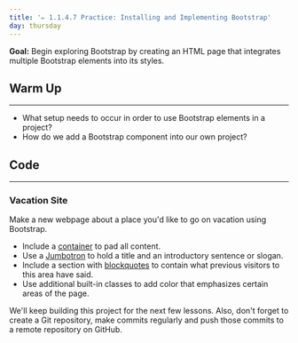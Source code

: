 ```yaml
---
title: '✏️ 1.1.4.7 Practice: Installing and Implementing Bootstrap'
day: thursday
---
```


**Goal:** Begin exploring Bootstrap by creating an HTML page that integrates multiple Bootstrap elements into its styles.

## Warm Up
---

* What setup needs to occur in order to use Bootstrap elements in a project?
* How do we add a Bootstrap component into our own project?

## Code
---

### Vacation Site

Make a new webpage about a place you'd like to go on vacation using Bootstrap.

* Include a [container](https://getbootstrap.com/docs/4.5/layout/overview/) to pad all content.
* Use a [Jumbotron](https://getbootstrap.com/docs/4.5/components/jumbotron/) to hold a title and an introductory sentence or slogan.
* Include a section with [blockquotes](https://getbootstrap.com/docs/4.0/content/typography/) to contain what previous visitors to this area have said.
* Use additional built-in classes to add color that emphasizes certain areas of the page.

 We'll keep building this project for the next few lessons. Also, don't forget to create a Git repository, make commits regularly and push those commits to a remote repository on GitHub.
